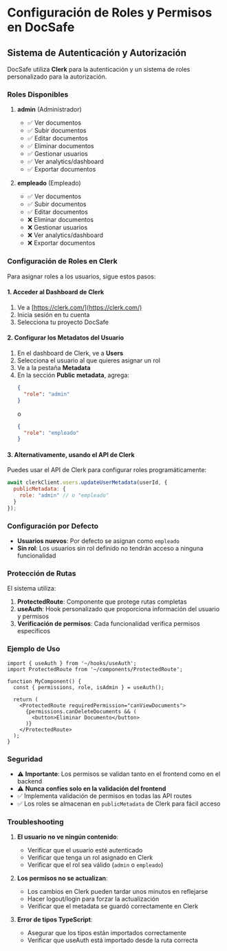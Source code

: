 # Configuración de Roles y Permisos en DocSafe

## Sistema de Autenticación y Autorización

DocSafe utiliza **Clerk** para la autenticación y un sistema de roles personalizado para la autorización.

### Roles Disponibles

1. **admin** (Administrador)
   - ✅ Ver documentos
   - ✅ Subir documentos
   - ✅ Editar documentos
   - ✅ Eliminar documentos
   - ✅ Gestionar usuarios
   - ✅ Ver analytics/dashboard
   - ✅ Exportar documentos

2. **empleado** (Empleado)
   - ✅ Ver documentos
   - ✅ Subir documentos
   - ✅ Editar documentos
   - ❌ Eliminar documentos
   - ❌ Gestionar usuarios
   - ❌ Ver analytics/dashboard
   - ❌ Exportar documentos

### Configuración de Roles en Clerk

Para asignar roles a los usuarios, sigue estos pasos:

#### 1. Acceder al Dashboard de Clerk
1. Ve a [https://clerk.com/](https://clerk.com/)
2. Inicia sesión en tu cuenta
3. Selecciona tu proyecto DocSafe

#### 2. Configurar los Metadatos del Usuario
1. En el dashboard de Clerk, ve a **Users**
2. Selecciona el usuario al que quieres asignar un rol
3. Ve a la pestaña **Metadata**
4. En la sección **Public metadata**, agrega:
   ```json
   {
     "role": "admin"
   }
   ```
   o
   ```json
   {
     "role": "empleado"
   }
   ```

#### 3. Alternativamente, usando el API de Clerk
Puedes usar el API de Clerk para configurar roles programáticamente:

```javascript
await clerkClient.users.updateUserMetadata(userId, {
  publicMetadata: {
    role: "admin" // o "empleado"
  }
});
```

### Configuración por Defecto

- **Usuarios nuevos**: Por defecto se asignan como `empleado`
- **Sin rol**: Los usuarios sin rol definido no tendrán acceso a ninguna funcionalidad

### Protección de Rutas

El sistema utiliza:

1. **ProtectedRoute**: Componente que protege rutas completas
2. **useAuth**: Hook personalizado que proporciona información del usuario y permisos
3. **Verificación de permisos**: Cada funcionalidad verifica permisos específicos

### Ejemplo de Uso

```tsx
import { useAuth } from '~/hooks/useAuth';
import ProtectedRoute from '~/components/ProtectedRoute';

function MyComponent() {
  const { permissions, role, isAdmin } = useAuth();

  return (
    <ProtectedRoute requiredPermission="canViewDocuments">
      {permissions.canDeleteDocuments && (
        <button>Eliminar Documento</button>
      )}
    </ProtectedRoute>
  );
}
```

### Seguridad

- ⚠️ **Importante**: Los permisos se validan tanto en el frontend como en el backend
- ⚠️ **Nunca confíes solo en la validación del frontend**
- ✅ Implementa validación de permisos en todas las API routes
- ✅ Los roles se almacenan en `publicMetadata` de Clerk para fácil acceso

### Troubleshooting

1. **El usuario no ve ningún contenido**:
   - Verificar que el usuario esté autenticado
   - Verificar que tenga un rol asignado en Clerk
   - Verificar que el rol sea válido (`admin` o `empleado`)

2. **Los permisos no se actualizan**:
   - Los cambios en Clerk pueden tardar unos minutos en reflejarse
   - Hacer logout/login para forzar la actualización
   - Verificar que el metadata se guardó correctamente en Clerk

3. **Error de tipos TypeScript**:
   - Asegurar que los tipos están importados correctamente
   - Verificar que useAuth está importado desde la ruta correcta